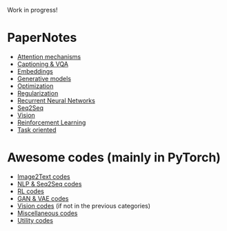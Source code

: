 Work in progress!

# PaperNotes

- [Attention mechanisms](https://rawgit.com/elbayadm/PaperNotes/master/notes/attention/index.html)
- [Captioning & VQA](https://rawgit.com/elbayadm/PaperNotes/master/notes/captioning/index.html)
- [Embeddings](https://rawgit.com/elbayadm/PaperNotes/master/notes/embeddings/index.html)
- [Generative models](https://rawgit.com/elbayadm/PaperNotes/master/notes/generative_models/index.html)
- [Optimization](https://rawgit.com/elbayadm/PaperNotes/master/notes/optimization/index.html)
- [Regularization](https://rawgit.com/elbayadm/PaperNotes/master/notes/regularization/index.html)
- [Recurrent Neural Networks](https://rawgit.com/elbayadm/PaperNotes/master/notes/rnn/index.html)
- [Seq2Seq](https://rawgit.com/elbayadm/PaperNotes/master/notes/seq2seq/index.html)
- [Vision](https://rawgit.com/elbayadm/PaperNotes/master/notes/vision/index.html)
- [Reinforcement Learning](https://rawgit.com/elbayadm/PaperNotes/master/notes/rl/index.html)
- [Task oriented](https://rawgit.com/elbayadm/PaperNotes/master/notes/task_oriented/index.html)


# Awesome codes (mainly in PyTorch)
- [Image2Text codes](https://rawgit.com/elbayadm/PaperNotes/master/codes/image-text.html)
- [NLP & Seq2Seq codes](https://rawgit.com/elbayadm/PaperNotes/master/codes/nlp-seq.html)
- [RL codes](https://rawgit.com/elbayadm/PaperNotes/master/codes/rl.html)
- [GAN & VAE codes](https://rawgit.com/elbayadm/PaperNotes/master/codes/gan.html)
- [Vision codes](https://rawgit.com/elbayadm/PaperNotes/master/codes/vision.html) (if not in the previous categories)
- [Miscellaneous codes](https://rawgit.com/elbayadm/PaperNotes/master/codes/misc.html)
- [Utility codes](https://rawgit.com/elbayadm/PaperNotes/master/codes/utils.html)

